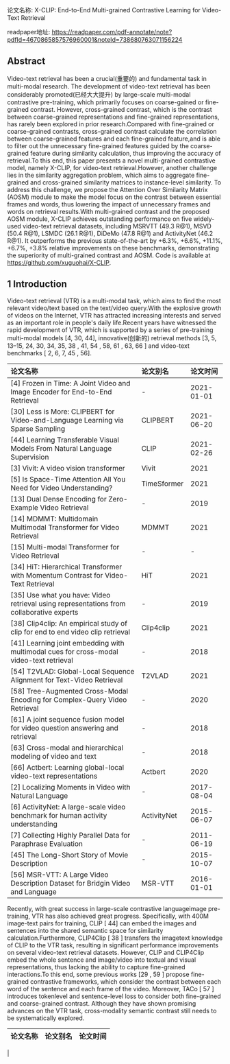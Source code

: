 
论文名称: X-CLIP: End-to-End Multi-grained Contrastive Learning for Video-Text Retrieval

readpaper地址: https://readpaper.com/pdf-annotate/note?pdfId=4670865857576960001&noteId=738680763071156224


## Abstract

Video-text retrieval has been a crucial(重要的) and fundamental task in multi-modal research. The development of video-text retrieval has been considerably promoted(已经大大提升) by large-scale multi-modal contrastive pre-training, which primarily focuses on coarse-gained or fine-grained contrast. However, cross-grained contrast, which is the contrast between coarse-grained representations and fine-grained representations, has rarely been explored in prior research.Compared with fine-grained or coarse-grained contrasts, cross-grained contrast calculate the correlation between coarse-grained features and each fine-grained feature,and is able to filter out the unnecessary fine-grained features guided by the coarse-grained feature during similarity calculation, thus improving the accuracy of retrieval.To this end, this paper presents a novel multi-grained contrastive model, namely X-CLIP, for video-text retrieval.However, another challenge lies in the similarity aggregation problem, which aims to aggregate fine-grained and cross-grained similarity matrices to instance-level similarity. To address this challenge, we propose the Attention Over Similarity Matrix (AOSM) module to make the model focus on the contrast between essential frames and words, thus lowering the impact of unnecessary frames and words on retrieval results.With multi-grained contrast and the proposed AOSM module, X-CLIP achieves outstanding performance on five widely-used video-text retrieval datasets, including MSRVTT (49.3 R@1), MSVD (50.4 R@1), LSMDC (26.1 R@1), DiDeMo (47.8 R@1) and ActivityNet (46.2 R@1). It outperforms the previous state-of-the-art by +6.3%, +6.6%, +11.1%, +6.7%, +3.8% relative improvements on these benchmarks, demonstrating the superiority of multi-grained contrast and AOSM. Code is available at https://github.com/xuguohai/X-CLIP.

## 1 Introduction

Video-text retrieval (VTR) is a multi-modal task, which aims to find the most relevant video/text based on the text/video query.With the explosive growth of videos on the Internet, VTR has attracted increasing interests and served as an important role in people's daily life.Recent years have witnessed the rapid development of VTR, which is supported by a series of pre-training multi-modal models [4, 30, 44], innovative(创新的) retrieval methods [3, 5, 13–15, 24, 30, 34, 35, 38 , 41, 54 , 58, 61 , 63, 66 ] and video-text benchmarks [ 2, 6, 7, 45 , 56].

| 论文名称 | 论文别名 | 论文时间
| :------- | :------ | :--------
| [4] Frozen in Time: A Joint Video and Image Encoder for End-to-End Retrieval | - | 2021-01-01
| [30] Less is More: CLIPBERT for Video-and-Language Learning via Sparse Sampling | CLIPBERT | 2021-06-20
| [44] Learning Transferable Visual Models From Natural Language Supervision | CLIP | 2021-02-26
| [3] Vivit: A video vision transformer | Vivit | 2021
| [5] Is Space-Time Attention All You Need for Video Understanding? | TimeSformer | 2021
| [13] Dual Dense Encoding for Zero-Example Video Retrieval | - | 2019
| [14] MDMMT: Multidomain Multimodal Transformer for Video Retrieval | MDMMT | 2021
| [15] Multi-modal Transformer for Video Retrieval | - | -
| [34] HiT: Hierarchical Transformer with Momentum Contrast for Video-Text Retrieval  | HiT | 2021
| [35] Use what you have: Video retrieval using representations from collaborative experts | - | 2019
| [38] Clip4clip: An empirical study of clip for end to end video clip retrieval | Clip4clip | 2021
| [41] Learning joint embedding with multimodal cues for cross-modal video-text retrieval | - | 2018
| [54] T2VLAD: Global-Local Sequence Alignment for Text-Video Retrieval | T2VLAD | 2021
| [58] Tree-Augmented Cross-Modal Encoding for Complex-Query Video Retrieval | - | 2020
| [61] A joint sequence fusion model for video question answering and retrieval | - | 2018
| [63] Cross-modal and hierarchical modeling of video and text | - | 2018
| [66] Actbert: Learning global-local video-text representations | Actbert | 2020
| [2] Localizing Moments in Video with Natural Language | - | 2017-08-04
| [6] ActivityNet: A large-scale video benchmark for human activity understanding | ActivityNet | 2015-06-07
| [7] Collecting Highly Parallel Data for Paraphrase Evaluation | - | 2011-06-19
| [45] The Long-Short Story of Movie Description | - | 2015-10-07
| [56] MSR-VTT: A Large Video Description Dataset for Bridgin Video and Language | MSR-VTT | 2016-01-01


Recently, with great success in large-scale contrastive languageimage pre-training, VTR has also achieved great progress. Specifically, with 400M image-text pairs for training, CLIP [ 44] can embed the images and sentences into the shared semantic space for similarity calculation.Furthermore, CLIP4Clip [ 38 ] transfers the imagetext knowledge of CLIP to the VTR task, resulting in significant performance improvements on several video-text retrieval datasets. However, CLIP and CLIP4Clip embed the whole sentence and image/video into textual and visual representations, thus lacking the ability to capture fine-grained interactions.To this end, some previous works [29 , 59 ] propose fine-grained contrastive frameworks, which consider the contrast between each word of the sentence and each frame of the video. Moreover, TACo [ 57 ] introduces tokenlevel and sentence-level loss to consider both fine-grained and coarse-grained contrast. Although they have shown promising advances on the VTR task, cross-modality semantic contrast still needs to be systematically explored.

| 论文名称 | 论文别名 | 论文时间
| :------- | :------ | :--------
| 
